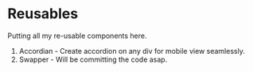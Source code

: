 # Reusables
Putting all my re-usable components here.

1. Accordian - Create accordion on any div for mobile view seamlessly.
2. Swapper - Will be committing the code asap.
